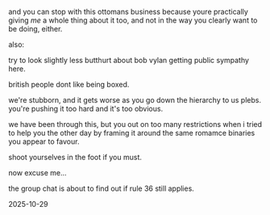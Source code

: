 and you can stop with this ottomans business because youre practically giving *me* a whole thing about it too, and not in the way you clearly want to be doing, either.  

also:  

try to look slightly less butthurt about bob vylan getting public sympathy here.  

british people dont like being boxed.  

we're stubborn, and it gets worse as you go down the hierarchy to us plebs.  
you're pushing it too hard and it's too obvious.  

we have been through this, but you out on too many restrictions when i tried to help you the other day by framing it around the same romamce binaries you appear to favour.  

shoot yourselves in the foot if you must.  

now excuse me...  

the group chat is about to find out if rule 36 still applies.  

2025-10-29
